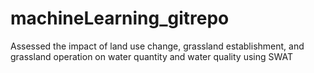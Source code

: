 # machineLearning_gitrepo

Assessed the impact of land use change, grassland establishment, and grassland operation on water quantity and water quality using SWAT